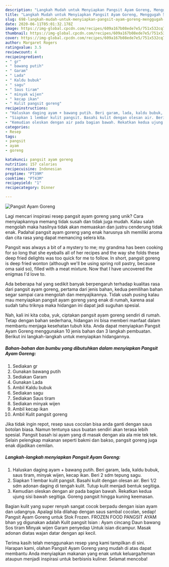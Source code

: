 ```yaml
---
description: "Langkah Mudah untuk Menyiapkan Pangsit Ayam Goreng, Menggugah Selera"
title: "Langkah Mudah untuk Menyiapkan Pangsit Ayam Goreng, Menggugah Selera"
slug: 698-langkah-mudah-untuk-menyiapkan-pangsit-ayam-goreng-menggugah-selera
date: 2020-06-11T05:01:32.178Z
image: https://img-global.cpcdn.com/recipes/609a167b08ede7e5/751x532cq70/pangsit-ayam-goreng-foto-resep-utama.jpg
thumbnail: https://img-global.cpcdn.com/recipes/609a167b08ede7e5/751x532cq70/pangsit-ayam-goreng-foto-resep-utama.jpg
cover: https://img-global.cpcdn.com/recipes/609a167b08ede7e5/751x532cq70/pangsit-ayam-goreng-foto-resep-utama.jpg
author: Margaret Rogers
ratingvalue: 3.5
reviewcount: 4
recipeingredient:
- " gr"
- " bawang putih"
- " Garam"
- " Lada"
- " Kaldu bubuk"
- " sagu"
- " Saus tiram"
- " minyak wijen"
- " kecap ikan"
- " Kulit pangsit goreng"
recipeinstructions:
- "Haluskan daging ayam + bawang putih. Beri garam, lada, kaldu bubuk, saus tiram, minyak wijen, kecap ikan. Beri 2 sdm tepung sagu."
- "Siapkan 1 lembar kulit pangsit. Basahi kulit dengan olesan air. Beri 1/2 sdm adonan daging di tengah kulit. Tutup kulit menjadi bentuk segitiga."
- "Kemudian oleskan dengan air pada bagian bawah. Rekatkan kedua ujung sisi bawah segitiga. Goreng pangsit hingga kuning keemasan."
categories:
- Resep
tags:
- pangsit
- ayam
- goreng

katakunci: pangsit ayam goreng 
nutrition: 157 calories
recipecuisine: Indonesian
preptime: "PT39M"
cooktime: "PT43M"
recipeyield: "1"
recipecategory: Dinner

---
```



![Pangsit Ayam Goreng](https://img-global.cpcdn.com/recipes/609a167b08ede7e5/751x532cq70/pangsit-ayam-goreng-foto-resep-utama.jpg)

Lagi mencari inspirasi resep pangsit ayam goreng yang unik? Cara menyiapkannya memang tidak susah dan tidak juga mudah. Kalau salah mengolah maka hasilnya tidak akan memuaskan dan justru cenderung tidak enak. Padahal pangsit ayam goreng yang enak harusnya sih memiliki aroma dan cita rasa yang dapat memancing selera kita.

Pangsit was always a bit of a mystery to me; my grandma has been cooking for so long that she eyeballs all of her recipes and the way she folds these deep fried delights was too quick for me to follow. In short, pangsit goreng is deep fried wonton (although we&#39;ll be using spring roll pastry, because oma said so), filled with a meat mixture. Now that I have uncovered the enigmas I&#39;d love to.

Ada beberapa hal yang sedikit banyak berpengaruh terhadap kualitas rasa dari pangsit ayam goreng, pertama dari jenis bahan, kedua pemilihan bahan segar sampai cara mengolah dan menyajikannya. Tidak usah pusing kalau mau menyiapkan pangsit ayam goreng yang enak di rumah, karena asal sudah tahu triknya maka hidangan ini dapat jadi suguhan spesial.


Nah, kali ini kita coba, yuk, ciptakan pangsit ayam goreng sendiri di rumah. Tetap dengan bahan sederhana, hidangan ini bisa memberi manfaat dalam membantu menjaga kesehatan tubuh kita. Anda dapat menyiapkan Pangsit Ayam Goreng menggunakan 10 jenis bahan dan 3 langkah pembuatan. Berikut ini langkah-langkah untuk menyiapkan hidangannya.

<!--inarticleads1-->

##### Bahan-bahan dan bumbu yang dibutuhkan dalam menyiapkan Pangsit Ayam Goreng:

1. Sediakan  gr
1. Gunakan  bawang putih
1. Sediakan  Garam
1. Gunakan  Lada
1. Ambil  Kaldu bubuk
1. Sediakan  sagu
1. Sediakan  Saus tiram
1. Sediakan  minyak wijen
1. Ambil  kecap ikan
1. Ambil  Kulit pangsit goreng


Jika tidak ingin repot, resep saus cocolan bisa anda ganti dengan saus botolan biasa. Namun tentunya saus buatan sendiri akan terasa lebih spesial. Pangsit basah isi ayam yang di masak dengan ala ala mie tek tek. Selain pelengkap makanan seperti bakmi dan bakso, pangsit goreng juga enak dijadikan cemilan. 

<!--inarticleads2-->

##### Langkah-langkah menyiapkan Pangsit Ayam Goreng:

1. Haluskan daging ayam + bawang putih. Beri garam, lada, kaldu bubuk, saus tiram, minyak wijen, kecap ikan. Beri 2 sdm tepung sagu.
1. Siapkan 1 lembar kulit pangsit. Basahi kulit dengan olesan air. Beri 1/2 sdm adonan daging di tengah kulit. Tutup kulit menjadi bentuk segitiga.
1. Kemudian oleskan dengan air pada bagian bawah. Rekatkan kedua ujung sisi bawah segitiga. Goreng pangsit hingga kuning keemasan.


Bagian kulit yang super renyah sangat cocok berpadu dengan isian ayam dan udangnya. Apalagi bila dilahap dengan saus sambal cocolan, sedap! Pangsit Ayam Goreng untuk Stok Frozen. FROZEN FOOD PANGSIT AYAM bhan yg digunakan adalah Kulit pangsit Isian : Ayam cincang Daun bawang Sos tiram Minyak wijen Garam penyedap Untuk isian dicampur. Masak adonan diatas wajan datar dengan api kecil. 

Terima kasih telah menggunakan resep yang kami tampilkan di sini. Harapan kami, olahan Pangsit Ayam Goreng yang mudah di atas dapat membantu Anda menyiapkan makanan yang enak untuk keluarga/teman ataupun menjadi inspirasi untuk berbisnis kuliner. Selamat mencoba!
